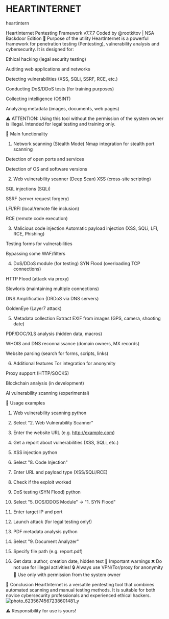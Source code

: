 # HEARTINTERNET
heartintern 


HeartInternet Pentesting Framework v7.7.7
Coded by @rootkitov | NSA Backdoor Edition
🔹 Purpose of the utility
HeartInternet is a powerful framework for penetration testing (Pentesting), vulnerability analysis and cybersecurity. It is designed for:

Ethical hacking (legal security testing)

Auditing web applications and networks

Detecting vulnerabilities (XSS, SQLi, SSRF, RCE, etc.)

Conducting DoS/DDoS tests (for training purposes)

Collecting intelligence (OSINT)

Analyzing metadata (images, documents, web pages)

⚠ ATTENTION: Using this tool without the permission of the system owner is illegal. Intended for legal testing and training only.

🔹 Main functionality
1. Network scanning (Stealth Mode)
Nmap integration for stealth port scanning

Detection of open ports and services

Detection of OS and software versions

2. Web vulnerability scanner (Deep Scan)
XSS (cross-site scripting)

SQL injections (SQLi)

SSRF (server request forgery)

LFI/RFI (local/remote file inclusion)

RCE (remote code execution)

3. Malicious code injection
Automatic payload injection (XSS, SQLi, LFI, RCE, Phishing)

Testing forms for vulnerabilities

Bypassing some WAF/filters

4. DoS/DDoS module (for testing)
SYN Flood (overloading TCP connections)

HTTP Flood (attack via proxy)

Slowloris (maintaining multiple connections)

DNS Amplification (DRDoS via DNS servers)

GoldenEye (Layer7 attack)

5. Metadata collection
Extract EXIF ​​from images (GPS, camera, shooting date)

PDF/DOC/XLS analysis (hidden data, macros)

WHOIS and DNS reconnaissance (domain owners, MX records)

Website parsing (search for forms, scripts, links)

6. Additional features
Tor integration for anonymity

Proxy support (HTTP/SOCKS)

Blockchain analysis (in development)

AI vulnerability scanning (experimental)

🔹 Usage examples
1. Web vulnerability scanning
python
1. Select "2. Web Vulnerability Scanner"
2. Enter the website URL (e.g. http://example.com)
3. Get a report about vulnerabilities (XSS, SQLi, etc.)

2. XSS injection
python
1. Select "8. Code Injection"
2. Enter URL and payload type (XSS/SQLi/RCE)
3. Check if the exploit worked
3. DoS testing (SYN Flood)
python
1. Select "5. DOS/DDOS Module" → "1. SYN Flood"
2. Enter target IP and port
3. Launch attack (for legal testing only!)

4. PDF metadata analysis
python
1. Select "9. Document Analyzer"
2. Specify file path (e.g. report.pdf)
3. Get data: author, creation date, hidden text
🔹 Important warnings
❌ Do not use for illegal activities!
🔒 Always use VPN/Tor/proxy for anonymity
📜 Use only with permission from the system owner

🚀 Conclusion
HeartInternet is a versatile pentesting tool that combines automated scanning and manual testing methods. It is suitable for both novice cybersecurity professionals and experienced ethical hackers.![photo_6235674567238601481_y](https://github.com/user-attachments/assets/7c68acd6-1eb2-4df8-80fc-200e56d56922)


⚠ Responsibility for use is yours!





